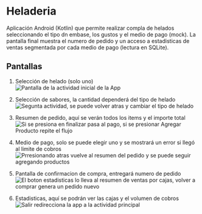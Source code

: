 # Heladeria

Aplicación Android (Kotlin) que permite realizar compla de helados seleccionando el tipo dn embase, los gustos y el medio de pago (mock). La pantalla final muestra el numero de pedido y un acceso a estadisticas de ventas segmentada por cada medio de pago (lectura en SQLite).

## Pantallas

1) Selección de helado (solo uno)
![Pantalla de la actividad inicial de la App](./src/readme/screen1.png)

2) Selección de sabores, la cantidad dependerá del tipo de helado
![Segunta actividad, se puede volver atras y cambiar el tipo de helado](./src/readme/screen2.png)

3) Resumen de pedido, aquí se verán todos los items y el importe total
![Si se presiona en finalizar pasa al pago, si se presionar Agregar Producto repite el flujo](./src/readme/screen3.png)

4) Medio de pago, solo se puede elegir uno y se mostrará un error si llegó al limite de cobros
![Prresionando atras vuelve al resumen del pedido y se puede seguir agregando productos](./src/readme/screen4.png)

5) Pantalla de confirmacion de compra, entregará numero de pedido
![El boton estadisticas lo lleva al resumen de ventas por cajas, volver a comprar genera un pedido nuevo](./src/readme/screen5.png)

6) Estadisticas, aquí se podrán ver las cajas y el volumen de cobros
![Salir redirecciona la app a la actividad principal](./src/readme/screen6.png)

